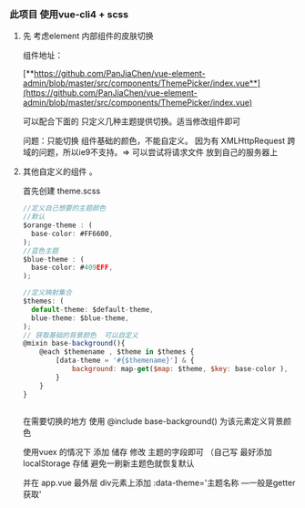 ### **此项目 使用vue-cli4  + scss**

1. 先 考虑element 内部组件的皮肤切换
    
    组件地址：
    
    [**https://github.com/PanJiaChen/vue-element-admin/blob/master/src/components/ThemePicker/index.vue**](https://github.com/PanJiaChen/vue-element-admin/blob/master/src/components/ThemePicker/index.vue)
    
    可以配合下面的 只定义几种主题提供切换。适当修改组件即可 
    
    问题：只能切换 组件基础的颜色，不能自定义。 因为有 XMLHttpRequest 跨域的问题，所以ie9不支持。⇒ 可以尝试将请求文件 放到自己的服务器上 
    
2. 其他自定义的组件 。
    
    首先创建 theme.scss
    
    ```js
    //定义自己想要的主题颜色
    //默认 
    $orange-theme : (
      base-color: #FF6600,
    );
    //蓝色主题
    $blue-theme : (
      base-color: #409EFF,
    );
    
    //定义映射集合
    $themes: (
      default-theme: $default-theme,
      blue-theme: $blue-theme,
    );
    // 获取基础的背景颜色  可以自定义 
    @mixin base-background(){
        @each $themename , $theme in $themes {
            [data-theme = '#{$themename}'] & {
                background: map-get($map: $theme, $key: base-color ),
            }
        }
    }
  
    ```
    
    在需要切换的地方 使用  @include base-background() 为该元素定义背景颜色
    
    使用vuex 的情况下  添加 储存 修改 主题的字段即可 （自己写 最好添加localStorage 存储  避免一刷新主题色就恢复默认
    
    并在 app.vue 最外层 div元素上添加 :data-theme='主题名称 —一般是getter获取'